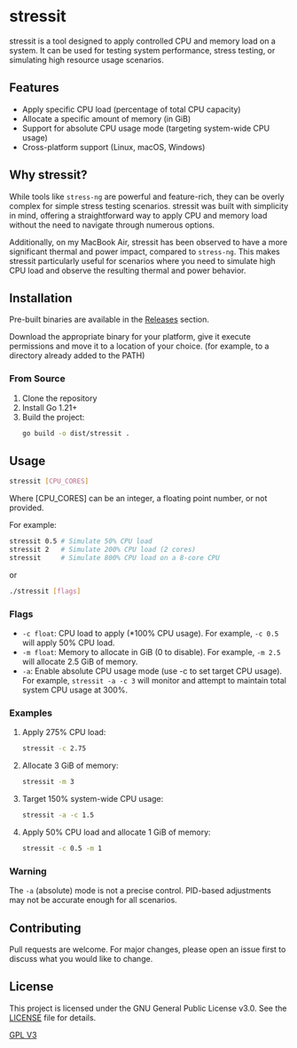 # stressit

stressit is a tool designed to apply controlled CPU and memory load on a system. It can be used for testing system performance, stress testing, or simulating high resource usage scenarios.

## Features

- Apply specific CPU load (percentage of total CPU capacity)
- Allocate a specific amount of memory (in GiB)
- Support for absolute CPU usage mode (targeting system-wide CPU usage)
- Cross-platform support (Linux, macOS, Windows)

## Why stressit?

While tools like `stress-ng` are powerful and feature-rich, they can be overly complex for simple stress testing scenarios. stressit was built with simplicity in mind, offering a straightforward way to apply CPU and memory load without the need to navigate through numerous options.

Additionally, on my MacBook Air, stressit has been observed to have a more significant thermal and power impact, compared to `stress-ng`. This makes stressit particularly useful for scenarios where you need to simulate high CPU load and observe the resulting thermal and power behavior.

## Installation

Pre-built binaries are available in the [Releases](https://github.com/alikia2x/stressit/releases) section.

Download the appropriate binary for your platform, give it execute permissions and move it to a location of your choice.
(for example, to a directory already added to the PATH)

### From Source

1. Clone the repository
2. Install Go 1.21+
3. Build the project:
   ```bash
   go build -o dist/stressit .
   ```

## Usage

```bash
stressit [CPU_CORES]
```

Where [CPU_CORES] can be an integer, a floating point number, or not provided.

For example:

```bash
stressit 0.5 # Simulate 50% CPU load
stressit 2   # Simulate 200% CPU load (2 cores)
stressit     # Simulate 800% CPU load on a 8-core CPU
```

or

```bash
./stressit [flags]
```

### Flags

- `-c float`: CPU load to apply (*100% CPU usage). For example, `-c 0.5` will apply 50% CPU load.
- `-m float`: Memory to allocate in GiB (0 to disable). For example, `-m 2.5` will allocate 2.5 GiB of memory.
- `-a`: Enable absolute CPU usage mode (use -c to set target CPU usage). For example, `stressit -a -c 3` will monitor and attempt to maintain total system CPU usage at 300%.

### Examples

1. Apply 275% CPU load:
   ```bash
   stressit -c 2.75
   ```

2. Allocate 3 GiB of memory:
   ```bash
   stressit -m 3
   ```

3. Target 150% system-wide CPU usage:
   ```bash
   stressit -a -c 1.5
   ```

4. Apply 50% CPU load and allocate 1 GiB of memory:
   ```bash
   stressit -c 0.5 -m 1
   ```

### Warning

The `-a` (absolute) mode is not a precise control. PID-based adjustments may not be accurate enough for all scenarios.

## Contributing

Pull requests are welcome. For major changes, please open an issue first to discuss what you would like to change.

## License

This project is licensed under the GNU General Public License v3.0. See the [LICENSE](LICENSE) file for details.

[GPL V3](LICENSE)
